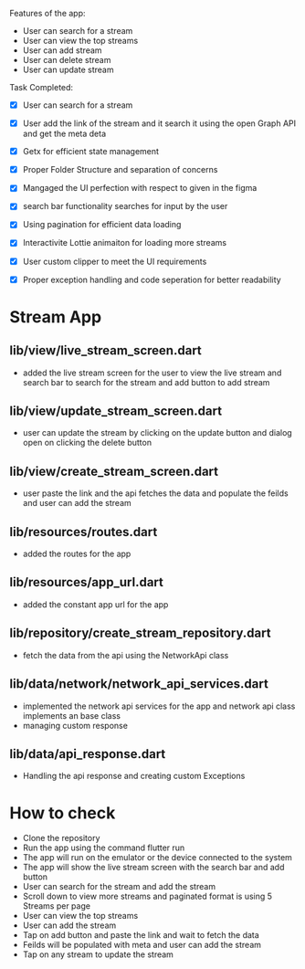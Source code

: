<!-- create readme for fucntionality of my app -->
Features of the app:
- User can search for a stream 
- User can view the top streams
- User can add stream
- User can delete stream
- User can update stream

Task Completed:
- [x] User can search for a stream
- [x] User add the link of the stream and it search it using the open Graph API and get the meta deta
- [x] Getx for efficient state management
- [x] Proper Folder Structure and separation of concerns
- [x] Mangaged the UI perfection with respect to given in the figma
- [x] search bar functionality searches for input by the user
- [x] Using pagination for efficient data loading
- [x] Interactivite Lottie animaiton for loading more streams
- [x] User custom clipper to meet the UI requirements
- [x] Proper exception handling and code seperation for better readability



# Stream App

## lib/view/live_stream_screen.dart
- added the live stream screen for the user to view the live stream and search bar to search for the stream and add button to add stream

## lib/view/update_stream_screen.dart
- user can update the stream by clicking on the update button and dialog open on clicking the delete button 

## lib/view/create_stream_screen.dart
- user paste the link and the api fetches the data and populate the feilds and user can add the stream

## lib/resources/routes.dart
- added the routes for the app

## lib/resources/app_url.dart
- added the constant app url for the app

## lib/repository/create_stream_repository.dart
- fetch the data from the api using the NetworkApi class 

## lib/data/network/network_api_services.dart
- implemented the network api services for the app and network api class implements an base class
- managing custom response 

## lib/data/api_response.dart
- Handling the api response and creating custom Exceptions



# How to check
- Clone the repository
- Run the app using the command flutter run
- The app will run on the emulator or the device connected to the system
- The app will show the live stream screen with the search bar and add button
- User can search for the stream and add the stream
- Scroll down to view more streams and paginated format is using 5 Streams per page
- User can view the top streams
- User can add the stream
- Tap on add button and paste the link and wait to fetch the data
- Feilds will be populated with meta and user can add the stream
- Tap on any stream to update the stream



